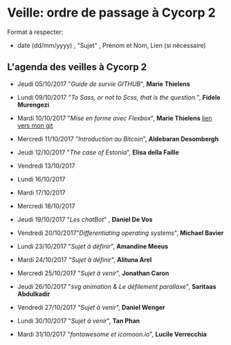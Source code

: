 # Veille: ordre de passage à Cycorp 2

Format à respecter:   
- date (dd/mm/yyyy) , "Sujet" ,  Prénom et Nom, Lien (si nécessaire)

## L'agenda des veilles à Cycorp 2

- Jeudi 05/10/2017 "*Guide de survie GITHUB*", __Marie Thielens__ 

- Lundi 09/10/2017 "*To Sass, or not to Scss, that is the question.*", __Fidele Murengezi__
- Mardi 10/10/2017  "*Mise en forme avec Flexbox*", __Marie Thielens__ [lien vers mon git](https://github.com/marieThielens/veille)
- Mercredi 11/10/2017 "*Introduction au Bitcoin*", __Aldebaran Desombergh__
- Jeudi  12/10/2017 "*The case of Estonia*", __Elisa della Faille__
- Vendredi 13/10/2017

- Lundi 16/10/2017
- Mardi 17/10/2017
- Mercredi 18/10/2017
- Jeudi 19/10/2017 "*Les chatBot*" , __Daniel De Vos__ 
- Vendredi 20/10/2017"*Differentiating operating systems*", __Michael Bavier__

- Lundi 23/10/2017 "*Sujet à définir*", __Amandine Meeus__
- Mardi 24/10/2017 "*Sujet à définir*", __Alituna Arel__
- Mercredi 25/10/2017 "*Sujet à venir*", __Jonathan Caron__
- Jeudi 26/10/2017   "*svg animation & Le défilement parallaxe*", __Saritaas Abdulkadir__
- Vendredi 27/10/2017 "*Sujet à venir*", __Daniel Wenger__

- Lundi 30/10/2017 "*Sujet à venir*", __Tan Phan__
- Mardi 31/10/2017  "*fontawesome et icomoon.io*", __Lucile Verrecchia__
